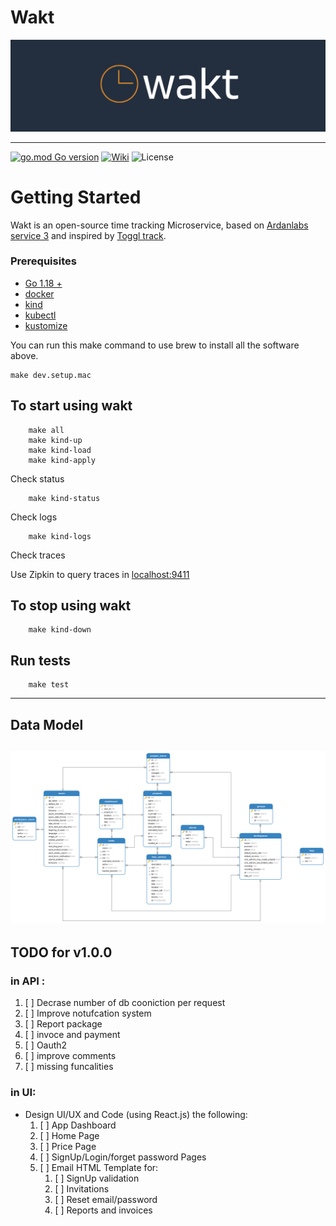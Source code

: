 # Wakt
![](wakt.png)

----
[![go.mod Go version](https://img.shields.io/github/go-mod/go-version/AhmedShaef/wakt)](https://github.com/AhmedShaef/wakt)
[![Wiki](https://img.shields.io/badge/wiki-wakt-blue.svg)](https://github.com/AhmedShaef/wakt/wiki)
![License](https://img.shields.io/badge/license-GNU%3A%20General%20Public%20License-blue.svg)

# Getting Started
Wakt is an open-source time tracking Microservice, based on [Ardanlabs service 3](https://github.com/ardanlabs/service) and inspired by [Toggl track](https://toggl.com/track/).
### Prerequisites

* [Go 1.18 +](https://golang.org/doc/install)
* [docker](https://www.docker.com/community-edition)
* [kind](https://kind.sigs.k8s.io/docs/user/quick-start/)
* [kubectl](https://kubernetes.io/docs/tasks/tools/)
* [kustomize](https://kubectl.docs.kubernetes.io/installation/kustomize/)

You can run this make command to use brew to install all the software above.
```shell
make dev.setup.mac
```
## To start using wakt
```shell
    make all
    make kind-up
    make kind-load
    make kind-apply
```    
Check status
```shell
    make kind-status 
```
Check logs
```shell
    make kind-logs
```
Check traces

Use Zipkin to query traces in [localhost:9411](http://localhost:9411)
    
## To stop using wakt
```shell
    make kind-down
```
## Run tests
```shell
    make test
```
----
## Data Model
![](data-model.png)
----
## TODO for v1.0.0
### in API :
1. [ ] Decrase number of db cooniction per request
2. [ ] Improve notufcation system
3. [ ] Report package
4. [ ] invoce and payment
5. [ ] Oauth2
6. [ ] improve comments
7. [ ] missing funcalities

### in UI:
* Design UI/UX and Code (using React.js) the following:
  1. [ ] App Dashboard
  2. [ ] Home Page
  3. [ ] Price Page
  4. [ ] SignUp/Login/forget password Pages
  5. [ ] Email HTML Template for:
     1. [ ] SignUp validation
     2. [ ] Invitations
     3. [ ] Reset email/password
     4. [ ] Reports and invoices
